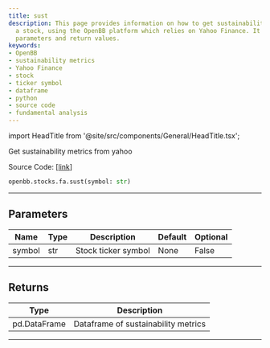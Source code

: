 ```yaml
---
title: sust
description: This page provides information on how to get sustainability metrics for
  a stock, using the OpenBB platform which relies on Yahoo Finance. It includes necessary
  parameters and return values.
keywords:
- OpenBB
- sustainability metrics
- Yahoo Finance
- stock
- ticker symbol
- dataframe
- python
- source code
- fundamental analysis
---
```


import HeadTitle from '@site/src/components/General/HeadTitle.tsx';

<HeadTitle title="sust - Fa - Stocks - Reference | OpenBB SDK Docs" />

Get sustainability metrics from yahoo

Source Code: [[link](https://github.com/OpenBB-finance/OpenBBTerminal/tree/main/openbb_terminal/stocks/fundamental_analysis/yahoo_finance_model.py#L138)]

```python
openbb.stocks.fa.sust(symbol: str)
```

---

## Parameters

| Name | Type | Description | Default | Optional |
| ---- | ---- | ----------- | ------- | -------- |
| symbol | str | Stock ticker symbol | None | False |


---

## Returns

| Type | Description |
| ---- | ----------- |
| pd.DataFrame | Dataframe of sustainability metrics |
---

